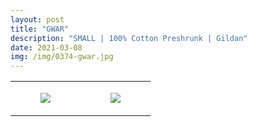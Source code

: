 ```yaml
---
layout: post
title: "GWAR"
description: "SMALL | 100% Cotton Preshrunk | Gildan"
date: 2021-03-08
img: /img/0374-gwar.jpg
---
```




<table style="width:100%;"><tr><td style="vertical-align:top;">
      <figure class="tmblr-full" data-orig-height="2048" data-orig-width="1365" data-orig-src="https://concertshirts.netlify.app/shirts/0374/0374-01.jpg"><img src="https://64.media.tumblr.com/20c3a05d159755112f0d5ae21b86a4fb/beea09b04cafa6d5-0e/s540x810/045a26bf523b96098393f57b55923323c9bd122a.jpg" data-orig-height="2048" data-orig-width="1365" data-orig-src="https://concertshirts.netlify.app/shirts/0374/0374-01.jpg"/></figure></td>
    <td style="vertical-align:top;">
      <figure class="tmblr-full" data-orig-height="2048" data-orig-width="1365" data-orig-src="https://concertshirts.netlify.app/shirts/0374/0374-02.jpg"><img src="https://64.media.tumblr.com/ad4ad62f483915ad133466eff4f62525/beea09b04cafa6d5-2b/s540x810/3fb1c82581a00a156ff80f6002eab4d7af6fdb36.jpg" data-orig-height="2048" data-orig-width="1365" data-orig-src="https://concertshirts.netlify.app/shirts/0374/0374-02.jpg"/></figure></td>
  </tr></table>
